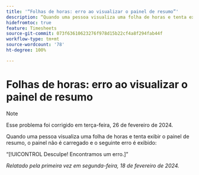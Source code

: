 ```yaml
---
title: '“Folhas de horas: erro ao visualizar o painel de resumo”'
description: “Quando uma pessoa visualiza uma folha de horas e tenta exibir o painel de resumo, o painel não é carregado e um erro é exibido.”
hidefromtoc: true
feature: Timesheets
source-git-commit: 073f63610623276f978d15b22cf4a8f294fab44f
workflow-type: tm+mt
source-wordcount: '78'
ht-degree: 100%

---
```



# Folhas de horas: erro ao visualizar o painel de resumo

>[!NOTE]
>
>Esse problema foi corrigido em terça-feira, 26 de fevereiro de 2024.

Quando uma pessoa visualiza uma folha de horas e tenta exibir o painel de resumo, o painel não é carregado e o seguinte erro é exibido:

“[!UICONTROL Desculpe! Encontramos um erro.]”

_Relatado pela primeira vez em segunda-feira, 18 de fevereiro de 2024._
